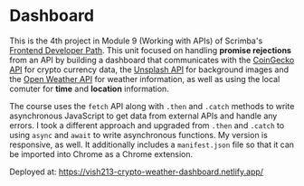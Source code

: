 # Dashboard

This is the 4th project in Module 9 (Working with APIs) of Scrimba's [Frontend Developer Path](https://scrimba.com/learn/frontend). This unit focused on handling __promise rejections__ from an API by building a dashboard that communicates with the [CoinGecko API](https://www.coingecko.com/en/api) for crypto currency data, the [Unsplash API](https://unsplash.com/developers) for background images and the [Open Weather API](https://openweathermap.org/api) for weather information, as well as using the local comuter for __time__ and __location__ information.

The course uses the `fetch` API along with `.then` and `.catch` methods to write asynchronous JavaScript to get data from external APIs and handle any errors. I took a different approach and upgraded from `.then` and `.catch` to using `async` and `await` to write asynchronous functions. My version is responsive, as well. It additionally includes a `manifest.json` file so that it can be imported into Chrome as a Chrome extension.

Deployed at: https://vish213-crypto-weather-dashboard.netlify.app/